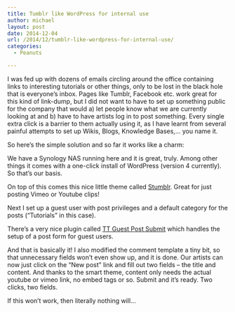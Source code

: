 ```yaml
---
title: Tumblr like WordPress for internal use
author: michael
layout: post
date: 2014-12-04
url: /2014/12/tumblr-like-wordpress-for-internal-use/
categories:
  - Peanuts

---
```

I was fed up with dozens of emails circling around the office containing links to interesting tutorials or other things, only to be lost in the black hole that is everyone&#8217;s inbox. Pages like Tumblr, Facebook etc. work great for this kind of link-dump, but I did not want to have to set up something public for the company that would a) let people know what we are currently looking at and b) have to have artists log in to post something. Every single extra click is a barrier to them actually using it, as I have learnt from several painful attempts to set up Wikis, Blogs, Knowledge Bases,&#8230; you name it.

So here&#8217;s the simple solution and so far it works like a charm:

We have a Synology NAS running here and it is great, truly. Among other things it comes with a one-click install of WordPress (version 4 currently). So that&#8217;s our basis.

On top of this comes this nice little theme called [Stumblr](www.eleventhemes.com/stumblr-theme/). Great for just posting Vimeo or Youtube clips!

Next I set up a guest user with post privileges and a default category for the posts (&#8220;Tutorials&#8221; in this case).

There&#8217;s a very nice plugin called [TT Guest Post Submit](https://wordpress.org/plugins/tt-guest-post-submit/) which handles the setup of a post form for guest users.

And that is basically it! I also modified the comment template a tiny bit, so that unnecessary fields won&#8217;t even show up, and it is done. Our artists can now just click on the &#8220;New post&#8221; link and fill out two fields &#8211; the title and content. And thanks to the smart theme, content only needs the actual youtube or vimeo link, no embed tags or so. Submit and it&#8217;s ready. Two clicks, two fields.

If this won&#8217;t work, then literally nothing will&#8230;
